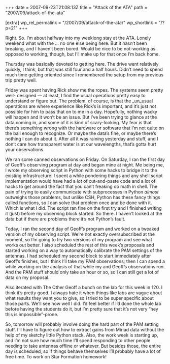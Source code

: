+++
date = 2007-09-23T21:08:13Z
title = "Attack of the ATA"
path = "2007/09/attack-of-the-ata"

[extra]
wp_rel_permalink = "/2007/09/attack-of-the-ata/"
wp_shortlink = "/?p=21"
+++

Right. So. I’m about halfway into my weeklong stay at the ATA. Lonely weekend
what with the … no one else being here. But it hasn’t been breaking, and I
haven’t been bored. Would be nice to be not-working as opposed to working,
though, but I’ll make up for that once I’m back home.

Thursday was basically devoted to getting here. The drive went relatively
quickly, I think, but that was still four and a half hours. Didn’t need to
spend much time getting oriented since I remembered the setup from my previous
trip pretty well.

Friday was spent having Rick show me the ropes. The systems seem pretty well-
designed — at least, I find the usual operations pretty easy to understand or
figure out. The problem, of course, is that the _un_usual operations are where
experience like Rick’s is important, and it’s just not possible for him to
pass that on to me in a day. Hopefully, nothing wacky will happen and it won’t
be an issue. But I’ve been trying to glance at the data coming in, and some of
it is kind of scary-looking. My fear is that there’s something wrong with the
hardware or software that I’m not quite on the ball enough to recognize. Or
maybe the data’s fine, or maybe there’s nothing I can do about it. After all
it was raining yesterday and stuff, and I don’t care how transparent water is
at our wavelengths, that’s gotta hurt your observations.

We ran some canned observations on Friday. On Saturday, I ran the first day of
Geoff’s observing program at day and began mine at night. Me being me, I wrote
my observing script in Python with some hacks to bridge it to the existing
infrastructure. I spent a while pondering things and any shell script
implementation would have had a _lot_ of cut-and-paste code and a lot of hacks
to get around the fact that you can’t freaking do math in shell. The pain of
trying to easily communicate with subprocesses in Python _almost_ outweighs
those problems, but unlike CSH, Python has these fancy things called
functions, so I can solve that problem once and be done with it. Which is what
I did. The script ran fine on the first try and I finished writing it (just)
before my observing block started. So there. I haven’t looked at the data but
if there are problems there it’s not Python’s fault.

Today, I ran the second day of Geoff’s program and worked on a tweaked version
of my observing script. We’re not exactly oversubscribed at the moment, so I’m
going to try two versions of my program and see what works out better. I also
scheduled the rest of this week’s proposals and started working on a way to
automatically calibrate the PAM settings of the antennas. I had scheduled my
second block to start immediately after Geoff’s finishes, but I think I’ll
take my PAM observations; then I can spend a while working on the analysis of
that while my and Geoff’s observations run. And the PAM stuff should only take
an hour or so, so I can still get a lot of data on my proposal.

Also iterated with The Other Geoff a bunch on the lab for this week in 120. I
think it’s pretty good. I always hate it when things like labs are vague about
what results they want you to give, so I tried to be super specific about
those parts. We’ll see how well I did. I’d feel better if I’d done the whole
lab before having the students do it, but I’m pretty sure that it’s not very
“hey this is impossible”-prone.

So, tomorrow will probably involve doing the hard part of the PAM setting
stuff. I’ll have to figure out how to extract gains from Miriad data without
the help of my sketchy little Python stack. Also, the work week is starting
up, and I’m not sure how much time I’ll spend responding to other people
needing to take antennas offline or whatever. But besides those, the entire
day is scheduled, so if things behave themselves I’ll probably have a lot of
free time. To work on Star Formation homework!
